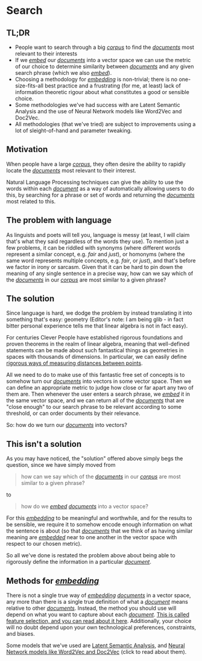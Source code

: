 # Search

## TL;DR

* People want to search through a big [*corpus*](Glossary.md) to find the [*documents*](Glossary.md) most relevant to their interests
* If we [*embed*](Glossary.md) our [*documents*](Glossary.md) into a vector space we can use the metric of our choice to determine similarity between [*documents*](Glossary.md) and any given search phrase (which we also [*embed*](Glossary.md)).
* Choosing a methodology for [*embedding*](Glossary.md) is non-trivial; there is no one-size-fits-all best practice and a frustrating (for me, at least) lack of information theoretic rigour about what constitutes a good or sensible choice.
* Some methodologies we've had success with are Latent Semantic Analysis and the use of Neural Network models like Word2Vec and Doc2Vec.
* All methodologies (that we've tried) are subject to improvements using a lot of sleight-of-hand and parameter tweaking.

## Motivation

When people have a large [*corpus*](Glossary.md), they often desire the ability to rapidly locate the [*documents*](Glossary.md) most relevant to their interest.

Natural Language Processing techniques can give the ability to use the words within each [*document*](Glossary.md) as a way of automatically allowing users to do this, by searching for a phrase or set of words and returning the [*documents*](Glossary.md) most related to this.

## The problem with language

As linguists and poets will tell you, language is messy (at least, I will claim that's what they said regardless of the words they use). To mention just a few problems, it can be riddled with synonyms (where different words represent a similar concept, e.g. *fair* and *just*), or homonyms (where the same word represents multiple concepts, e.g. *fair*, or *just*), and that's before we factor in irony or sarcasm. Given that it can be hard to pin down the meaning of any single sentence in a precise way, how can we say which of the [*documents*](Glossary.md) in our [*corpus*](Glossary.md) are most similar to a given phrase?

## The solution

Since language is hard, we dodge the problem by instead translating it into something that's easy: geometry (Editor's note: I am being glib - in fact bitter personal experience tells me that linear algebra is not in fact easy).

For centuries Clever People have established rigorous foundations and proven theorems in the realm of linear algebra, meaning that well-defined statements can be made about such fantastical things as geometries in spaces with thousands of dimensions. In particular, we can easily define [rigorous ways of measuring distances between points](https://en.wikipedia.org/wiki/Metric_space).

All we need to do to make use of this fantastic free set of concepts is to somehow turn our [*documents*](Glossary.md) into vectors in some vector space. Then we can define an appropriate metric to judge how close or far apart any two of them are. Then whenever the user enters a search phrase, we [*embed*](Glossary.md) it in the same vector space, and we can return all of the [*documents*](Glossary.md) that are "close enough" to our search phrase to be relevant according to some threshold, or can order documents by their relevance.

So: how do we turn our [*documents*](Glossary.md) into vectors?

## This isn't a solution

As you may have noticed, the "solution" offered above simply begs the question, since we have simply moved from
> how can we say which of the [*documents*](Glossary.md) in our [*corpus*](Glossary.md) are most similar to a given phrase?

to
> how do we [*embed*](Glossary.md) [*documents*](Glossary.md) into a vector space?

For this [*embedding*](Glossary.md) to be meaningful and worthwhile, and for the results to be sensible, we require it to somehow encode enough information on what the sentence is about (so that [*documents*](Glossary.md) that we think of as having similar meaning are [*embedded*](Glossary.md) near to one another in the vector space with respect to our chosen metric).

So all we've done is restated the problem above about being able to rigorously define the information in a particular [*document*](Glossary.md).

## Methods for [*embedding*](Glossary.md)

There is not a single true way of [*embedding*](Glossary.md) [*documents*](Glossary.md) in a vector space, any more than there is a single true definition of what a [*document*](Glossary.md) means relative to other [*documents*](Glossary.md). Instead, the method you should use will depend on what you want to capture about each [*document*](Glossary.md). [This is called feature selection, and you can read about it here](FeatureSelection.md). Additionally, your choice will no doubt depend upon your own technological preferences, constraints, and biases.

Some models that we've used are [Latent Semantic Analysis](LSA.md), and [Neural Network models like Word2Vec and Doc2Vec](NNmodels.md) (click to read about them).